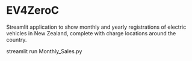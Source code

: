 # EV4ZeroC

Streamlit application to show monthly and yearly registrations of electric vehicles in New Zealand, complete with charge locations around the country.

streamlit run Monthly_Sales.py
